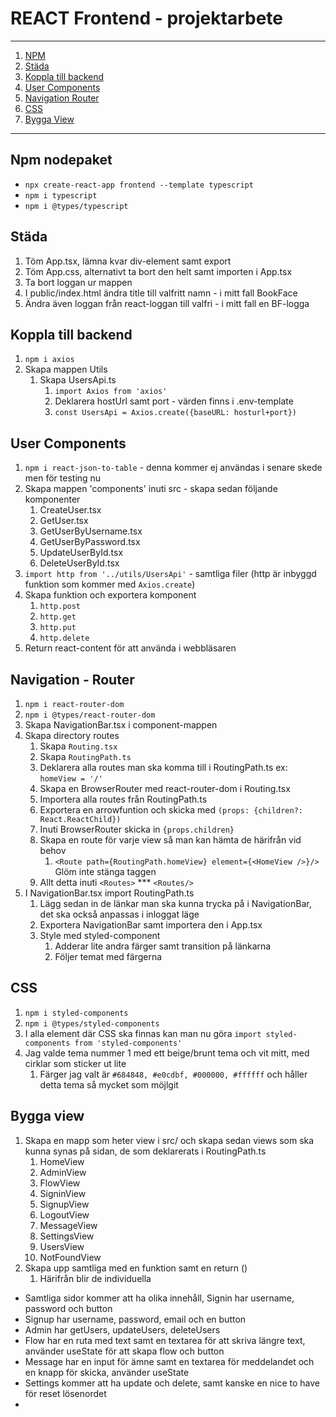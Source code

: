 # REACT Frontend - projektarbete

---

1. [NPM](#npm-nodepaket)
2. [Städa](#städa)
3. [Koppla till backend](#koppla-till-backend)
4. [User Components](#user-components)
5. [Navigation Router](#navigation---router)
6. [CSS](#css)
7. [Bygga View](#bygga-view)

---

## Npm nodepaket

- `npx create-react-app frontend --template typescript`
- `npm i typescript`
- `npm i @types/typescript`

## Städa

1. Töm App.tsx, lämna kvar div-element samt export
2. Töm App.css, alternativt ta bort den helt samt importen i App.tsx
3. Ta bort loggan ur mappen
4. I public/index.html ändra title till valfritt namn - i mitt fall BookFace
5. Ändra även loggan från react-loggan till valfri - i mitt fall en BF-logga

## Koppla till backend

1. `npm i axios`
2. Skapa mappen Utils
    1. Skapa UsersApi.ts
        1. `import Axios from 'axios'`
        2. Deklarera hostUrl samt port - värden finns i .env-template
        3. `const UsersApi = Axios.create({baseURL: hosturl+port})`

## User Components

1. `npm i react-json-to-table` - denna kommer ej användas i senare skede men för testing nu
2. Skapa mappen 'components' inuti src - skapa sedan följande komponenter
    1. CreateUser.tsx
    2. GetUser.tsx
    3. GetUserByUsername.tsx
    4. GetUserByPassword.tsx
    5. UpdateUserById.tsx
    6. DeleteUserById.tsx
3. `import http from '../utils/UsersApi'` - samtliga filer (http är inbyggd funktion som kommer med `Axios.create`)
4. Skapa funktion och exportera komponent
    1. `http.post`
    2. `http.get`
    3. `http.put`
    4. `http.delete`
5. Return react-content för att använda i webbläsaren

## Navigation - Router

1. `npm i react-router-dom`
2. `npm i @types/react-router-dom`
3. Skapa NavigationBar.tsx i component-mappen
4. Skapa directory routes
    1. Skapa `Routing.tsx`
    2. Skapa `RoutingPath.ts`
    3. Deklarera alla routes man ska komma till i RoutingPath.ts ex: `homeView = '/'`
    4. Skapa en BrowserRouter med react-router-dom i Routing.tsx
    5. Importera alla routes från RoutingPath.ts
    6. Exportera en arrowfuntion och skicka med `(props: {children?: React.ReactChild})`
    7. Inuti BrowserRouter skicka in `{props.children}`
    8. Skapa en route för varje view så man kan hämta de härifrån vid behov
        1. `<Route path={RoutingPath.homeView} element={<HomeView />}/>` Glöm inte stänga taggen
    9. Allt detta inuti `<Routes>` *** `<Routes/>`
5. I NavigationBar.tsx import RoutingPath.ts
    1. Lägg sedan in de länkar man ska kunna trycka på i NavigationBar, det ska också anpassas i inloggat läge
    2. Exportera NavigationBar samt importera den i App.tsx
    3. Style med styled-component
        1. Adderar lite andra färger samt transition på länkarna
        2. Följer temat med färgerna

## CSS

1. `npm i styled-components`
2. `npm i @types/styled-components`
3. I alla element där CSS ska finnas kan man nu göra `import styled-components from 'styled-components'`
4. Jag valde tema nummer 1 med ett beige/brunt tema och vit mitt, med cirklar som sticker ut lite
    1. Färger jag valt är `#684848, #e0cdbf, #000000, #ffffff` och håller detta tema så mycket som möjlgit

## Bygga view

1. Skapa en mapp som heter view i src/ och skapa sedan views som ska kunna synas på sidan, de som deklarerats i
   RoutingPath.ts
   1. HomeView
   2. AdminView
   3. FlowView
   4. SigninView
   5. SignupView
   6. LogoutView
   7. MessageView
   8. SettingsView
   9. UsersView
   10. NotFoundView
2. Skapa upp samtliga med en funktion samt en return ()
   1. Härifrån blir de individuella
- Samtliga sidor kommer att ha olika innehåll, Signin har username, password och button
- Signup har username, password, email och en button
- Admin har getUsers, updateUsers, deleteUsers
- Flow har en ruta med text samt en textarea för att skriva längre text, använder useState för att skapa flow och button
- Message har en input för ämne samt en textarea för meddelandet och en knapp för skicka, använder useState
- Settings kommer att ha update och delete, samt kanske en nice to have för reset lösenordet
- 